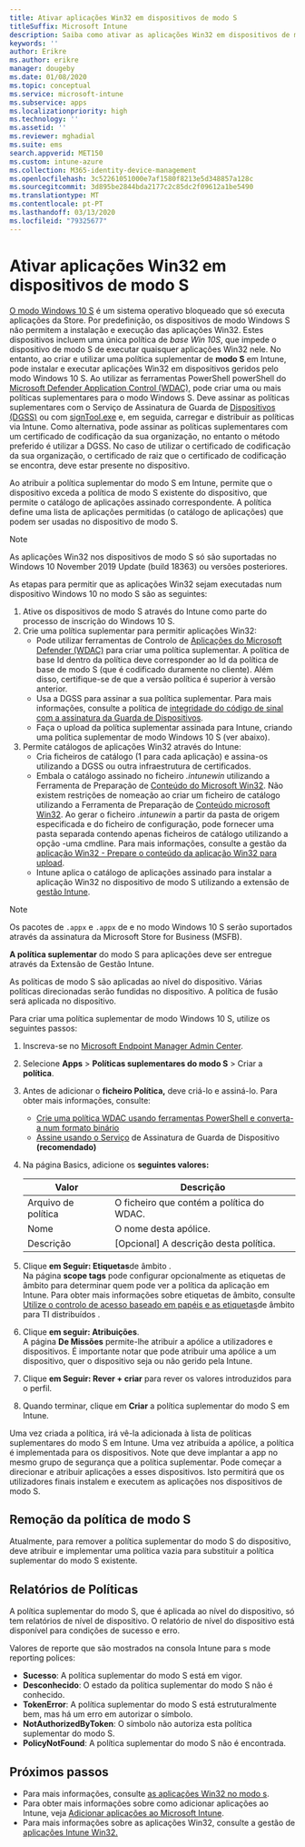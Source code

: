 ```yaml
---
title: Ativar aplicações Win32 em dispositivos de modo S
titleSuffix: Microsoft Intune
description: Saiba como ativar as aplicações Win32 em dispositivos de modo S utilizando o Microsoft Intune.
keywords: ''
author: Erikre
ms.author: erikre
manager: dougeby
ms.date: 01/08/2020
ms.topic: conceptual
ms.service: microsoft-intune
ms.subservice: apps
ms.localizationpriority: high
ms.technology: ''
ms.assetid: ''
ms.reviewer: mghadial
ms.suite: ems
search.appverid: MET150
ms.custom: intune-azure
ms.collection: M365-identity-device-management
ms.openlocfilehash: 3c52261051000e7af1580f8213e5d348857a128c
ms.sourcegitcommit: 3d895be2844bda2177c2c85dc2f09612a1be5490
ms.translationtype: MT
ms.contentlocale: pt-PT
ms.lasthandoff: 03/13/2020
ms.locfileid: "79325677"
---
```

# <a name="enable-win32-apps-on-s-mode-devices"></a>Ativar aplicações Win32 em dispositivos de modo S

[O modo Windows 10 S](https://docs.microsoft.com/windows/deployment/s-mode) é um sistema operativo bloqueado que só executa aplicações da Store. Por predefinição, os dispositivos de modo Windows S não permitem a instalação e execução das aplicações Win32. Estes dispositivos incluem uma única política de *base Win 10S*, que impede o dispositivo de modo S de executar quaisquer aplicações Win32 nele. No entanto, ao criar e utilizar uma política suplementar de **modo S** em Intune, pode instalar e executar aplicações Win32 em dispositivos geridos pelo modo Windows 10 S. Ao utilizar as ferramentas PowerShell powerShell do [Microsoft Defender Application Control (WDAC),](https://docs.microsoft.com/windows/security/threat-protection/windows-defender-application-control/windows-defender-application-control) pode criar uma ou mais políticas suplementares para o modo Windows S. Deve assinar as políticas suplementares com o Serviço de Assinatura de Guarda de [Dispositivos (DGSS)](https://go.microsoft.com/fwlink/?linkid=2095629) ou com [signTool.exe](https://docs.microsoft.com/windows/security/threat-protection/windows-defender-application-control/signing-policies-with-signtool) e, em seguida, carregar e distribuir as políticas via Intune. Como alternativa, pode assinar as políticas suplementares com um certificado de codificação da sua organização, no entanto o método preferido é utilizar a DGSS. No caso de utilizar o certificado de codificação da sua organização, o certificado de raiz que o certificado de codificação se encontra, deve estar presente no dispositivo.

Ao atribuir a política suplementar do modo S em Intune, permite que o dispositivo exceda a política de modo S existente do dispositivo, que permite o catálogo de aplicações assinado correspondente. A política define uma lista de aplicações permitidas (o catálogo de aplicações) que podem ser usadas no dispositivo de modo S.

> [!NOTE]
> As aplicações Win32 nos dispositivos de modo S só são suportadas no Windows 10 November 2019 Update (build 18363) ou versões posteriores.

<!-- Add WDAC tooling diagram  -->

As etapas para permitir que as aplicações Win32 sejam executadas num dispositivo Windows 10 no modo S são as seguintes:

1. Ative os dispositivos de modo S através do Intune como parte do processo de inscrição do Windows 10 S.
2. Crie uma política suplementar para permitir aplicações Win32:
   - Pode utilizar ferramentas de Controlo de [Aplicações do Microsoft Defender (WDAC)](https://docs.microsoft.com/windows/security/threat-protection/windows-defender-application-control/windows-defender-application-control) para criar uma política suplementar. A política de base Id dentro da política deve corresponder ao Id da política de base de modo S (que é codificado duramente no cliente). Além disso, certifique-se de que a versão política é superior à versão anterior.
   - Usa a DGSS para assinar a sua política suplementar. Para mais informações, consulte a política de [integridade do código de sinal com a assinatura da Guarda de Dispositivos](https://docs.microsoft.com/microsoft-store/sign-code-integrity-policy-with-device-guard-signing).
   - Faça o upload da política suplementar assinada para Intune, criando uma política suplementar de modo Windows 10 S (ver abaixo).
3. Permite catálogos de aplicações Win32 através do Intune:
   - Cria ficheiros de catálogo (1 para cada aplicação) e assina-os utilizando a DGSS ou outra infraestrutura de certificados.
   - Embala o catálogo assinado no ficheiro *.intunewin* utilizando a Ferramenta de Preparação de [Conteúdo do Microsoft Win32](https://go.microsoft.com/fwlink/?linkid=2065730). Não existem restrições de nomeação ao criar um ficheiro de catálogo utilizando a Ferramenta de Preparação de [Conteúdo microsoft Win32](https://go.microsoft.com/fwlink/?linkid=2065730). Ao gerar o ficheiro *.intunewin* a partir da pasta de origem especificada e do ficheiro de configuração, pode fornecer uma pasta separada contendo apenas ficheiros de catálogo utilizando a opção -uma cmdline. Para mais informações, consulte a gestão da [aplicação Win32 - Prepare o conteúdo da aplicação Win32 para upload](apps-win32-app-management.md#prepare-the-win32-app-content-for-upload).
   - Intune aplica o catálogo de aplicações assinado para instalar a aplicação Win32 no dispositivo de modo S utilizando a extensão de [gestão Intune](intune-management-extension.md).

> [!NOTE]
> Os pacotes de `.appx` e `.appx` de  e  no modo Windows 10 S serão suportados através da assinatura da Microsoft Store for Business (MSFB).
>
> **A política suplementar** do modo S para aplicações deve ser entregue através da Extensão de Gestão Intune.
>
> As políticas de modo S são aplicadas ao nível do dispositivo. Várias políticas direcionadas serão fundidas no dispositivo. A política de fusão será aplicada no dispositivo.

Para criar uma política suplementar de modo Windows 10 S, utilize os seguintes passos:

1. Inscreva-se no [Microsoft Endpoint Manager Admin Center](https://go.microsoft.com/fwlink/?linkid=2109431).
2. Selecione **Apps** > **Políticas suplementares do modo S** > Criar a **política**.
3. Antes de adicionar o **ficheiro Política,** deve criá-lo e assiná-lo. Para obter mais informações, consulte:
    - [Crie uma política WDAC usando ferramentas PowerShell e converta-a num formato binário](https://go.microsoft.com/fwlink/?linkid=2095387)
    - [Assine usando o Serviço](https://go.microsoft.com/fwlink/?linkid=2095629) de Assinatura de Guarda de Dispositivo **(recomendado)**

4. Na página Basics, adicione os **seguintes valores:**

    | Valor | Descrição |
    |--------------|------------------------------------------------|
    | Arquivo de política | O ficheiro que contém a política do WDAC. |
    | Nome | O nome desta apólice. |
    | Descrição | [Opcional] A descrição desta política. |

5. Clique **em Seguir: Etiquetas**de âmbito .<br>
   Na página **scope tags** pode configurar opcionalmente as etiquetas de âmbito para determinar quem pode ver a política da aplicação em Intune. Para obter mais informações sobre etiquetas de âmbito, consulte [Utilize o controlo de acesso baseado em papéis e as etiquetas](../fundamentals/scope-tags.md)de âmbito para TI distribuídos .

6. Clique **em seguir: Atribuições**.<br>
   A página **De Missões** permite-lhe atribuir a apólice a utilizadores e dispositivos. É importante notar que pode atribuir uma apólice a um dispositivo, quer o dispositivo seja ou não gerido pela Intune.
7. Clique **em Seguir: Rever + criar** para rever os valores introduzidos para o perfil.
8. Quando terminar, clique em **Criar** a política suplementar do modo S em Intune.

Uma vez criada a política, irá vê-la adicionada à lista de políticas suplementares do modo S em Intune. Uma vez atribuída a apólice, a política é implementada para os dispositivos. Note que deve implantar a app no mesmo grupo de segurança que a política suplementar. Pode começar a direcionar e atribuir aplicações a esses dispositivos. Isto permitirá que os utilizadores finais instalem e executem as aplicações nos dispositivos de modo S.

## <a name="removal-of-s-mode-policy"></a>Remoção da política de modo S

Atualmente, para remover a política suplementar do modo S do dispositivo, deve atribuir e implementar uma política vazia para substituir a política suplementar do modo S existente.

## <a name="policy-reporting"></a>Relatórios de Políticas

A política suplementar do modo S, que é aplicada ao nível do dispositivo, só tem relatórios de nível de dispositivo. O relatório de nível do dispositivo está disponível para condições de sucesso e erro.

Valores de reporte que são mostrados na consola Intune para s mode reporting polices:
- **Sucesso**: A política suplementar do modo S está em vigor.
- **Desconhecido**: O estado da política suplementar do modo S não é conhecido.
- **TokenError**: A política suplementar do modo S está estruturalmente bem, mas há um erro em autorizar o símbolo.
- **NotAuthorizedByToken**: O símbolo não autoriza esta política suplementar do modo S.
- **PolicyNotFound**: A política suplementar do modo S não é encontrada.

## <a name="next-steps"></a>Próximos passos

- Para mais informações, consulte [as aplicações Win32 no modo s](https://docs.microsoft.com/windows/security/threat-protection/windows-defender-application-control/lob-win32-apps-on-s).
- Para obter mais informações sobre como adicionar aplicações ao Intune, veja [Adicionar aplicações ao Microsoft Intune](apps-add.md).
- Para mais informações sobre as aplicações Win32, consulte a gestão de [aplicações Intune Win32.](apps-win32-app-management.md)
